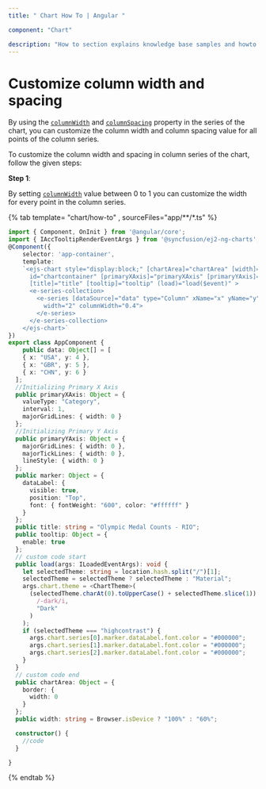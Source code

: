 ```yaml
---
title: " Chart How To | Angular "

component: "Chart"

description: "How to section explains knowledge base samples and howto access different types properties and events of the chart."
---
```


# Customize column width and spacing

By using the [`columnWidth`](https://ej2.syncfusion.com/documentation/api/chart/series/#columnwidth) and [`columnSpacing`](https://ej2.syncfusion.com/documentation/api/chart/series/#columnspacing) property in the series of the chart, you can customize the column width and column spacing value for all points of the column series.

To customize the column width and spacing in column series of the chart, follow the given steps:

**Step 1**:

By setting [`columnWidth`](https://ej2.syncfusion.com/documentation/api/chart/series/#columnwidth) value between 0 to 1 you can customize the width for every point in the column series.

{% tab template= "chart/how-to" , sourceFiles="app/**/*.ts" %}

```typescript
import { Component, OnInit } from '@angular/core';
import { IAccTooltipRenderEventArgs } from '@syncfusion/ej2-ng-charts';
@Component({
    selector: 'app-container',
    template:
    `<ejs-chart style="display:block;" [chartArea]="chartArea" [width]="width" align="center"
      id="chartcontainer" [primaryXAxis]="primaryXAxis" [primaryYAxis]="primaryYAxis"
      [title]="title" [tooltip]="tooltip" (load)="load($event)" >
      <e-series-collection>
        <e-series [dataSource]="data" type="Column" xName="x" yName="y" name="Gold"
          width="2" columnWidth="0.4">
        </e-series>
      </e-series-collection>
    </ejs-chart>`
})
export class AppComponent {
    public data: Object[] = [
    { x: "USA", y: 4 },
    { x: "GBR", y: 5 },
    { x: "CHN", y: 6 }
  ];
  //Initializing Primary X Axis
  public primaryXAxis: Object = {
    valueType: "Category",
    interval: 1,
    majorGridLines: { width: 0 }
  };
  //Initializing Primary Y Axis
  public primaryYAxis: Object = {
    majorGridLines: { width: 0 },
    majorTickLines: { width: 0 },
    lineStyle: { width: 0 }
  };
  public marker: Object = {
    dataLabel: {
      visible: true,
      position: "Top",
      font: { fontWeight: "600", color: "#ffffff" }
    }
  };
  public title: string = "Olympic Medal Counts - RIO";
  public tooltip: Object = {
    enable: true
  };
  // custom code start
  public load(args: ILoadedEventArgs): void {
    let selectedTheme: string = location.hash.split("/")[1];
    selectedTheme = selectedTheme ? selectedTheme : "Material";
    args.chart.theme = <ChartTheme>(
      (selectedTheme.charAt(0).toUpperCase() + selectedTheme.slice(1)).replace(
        /-dark/i,
        "Dark"
      )
    );
    if (selectedTheme === "highcontrast") {
      args.chart.series[0].marker.dataLabel.font.color = "#000000";
      args.chart.series[1].marker.dataLabel.font.color = "#000000";
      args.chart.series[2].marker.dataLabel.font.color = "#000000";
    }
  }
  // custom code end
  public chartArea: Object = {
    border: {
      width: 0
    }
  };
  public width: string = Browser.isDevice ? "100%" : "60%";

  constructor() {
    //code
  }

}
```

{% endtab %}
